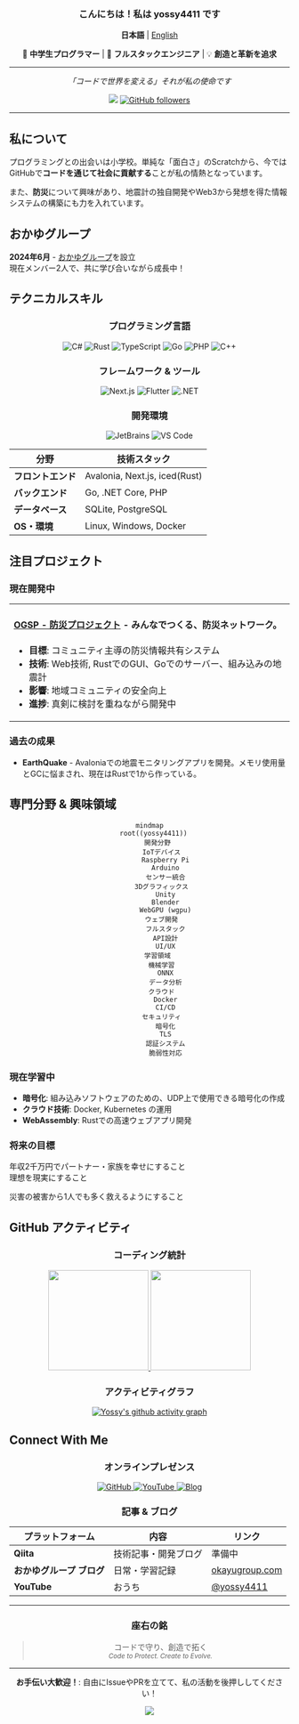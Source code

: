<div align="center">

### こんにちは！私は **yossy4411** です

**日本語** | [English](./README-ENG.md)

🎯 **中学生プログラマー** | 🚀 **フルスタックエンジニア** | 💡 **創造と革新を追求**

---

*「コードで世界を変える」それが私の使命です*

![](https://komarev.com/ghpvc/?username=yossy4411&color=green)
[![GitHub followers](https://img.shields.io/github/followers/yossy4411?label=Follow&style=social)](https://github.com/yossy4411)

</div>

---

<div align="center">
</div>

## 私について

プログラミングとの出会いは小学校。単純な「面白さ」のScratchから、今ではGitHubで**コードを通じて社会に貢献する**ことが私の情熱となっています。

また、**防災**について興味があり、地震計の独自開発やWeb3から発想を得た情報システムの構築にも力を入れています。

## おかゆグループ

**2024年6月** - [おかゆグループ](https://github.com/okayugroup)を設立  
現在メンバー2人で、共に学び合いながら成長中！

## テクニカルスキル

<div align="center">

### プログラミング言語
![C#](https://img.shields.io/badge/C%23-239120?style=for-the-badge&logoColor=white)
![Rust](https://img.shields.io/badge/Rust-000000?style=for-the-badge&logo=rust&logoColor=white)
![TypeScript](https://img.shields.io/badge/TypeScript-3178C6?style=for-the-badge&logo=typescript&logoColor=white)
![Go](https://img.shields.io/badge/Go-00ADD8?style=for-the-badge&logo=go&logoColor=white)
![PHP](https://img.shields.io/badge/PHP-777BB4?style=for-the-badge&logo=php&logoColor=white)
![C++](https://img.shields.io/badge/C++-00599C?style=for-the-badge&logo=cplusplus&logoColor=white)

### フレームワーク & ツール
![Next.js](https://img.shields.io/badge/Next.js-000000?style=for-the-badge&logo=next.js&logoColor=white)
![Flutter](https://img.shields.io/badge/Flutter-02569B?style=for-the-badge&logo=flutter&logoColor=white)
![.NET](https://img.shields.io/badge/.NET-512BD4?style=for-the-badge&logo=dotnet&logoColor=white)

### 開発環境
![JetBrains](https://img.shields.io/badge/JetBrains-000000?style=for-the-badge&logo=jetbrains&logoColor=white)
![VS Code](https://img.shields.io/badge/VS%20Code-007ACC?style=for-the-badge&logo=vs-code&logoColor=white)

</div>

| 分野 | 技術スタック |
|------|-------------|
| **フロントエンド** | Avalonia, Next.js, iced(Rust) |
| **バックエンド** | Go, .NET Core, PHP |
| **データベース** | SQLite, PostgreSQL |
| **OS・環境** | Linux, Windows, Docker |

## 注目プロジェクト

### 現在開発中
<table>
<tr>
<td width="100%">

#### [OGSP - 防災プロジェクト](https://ogsp.okayugroup.com/) - みんなでつくる、防災ネットワーク。

- **目標**: コミュニティ主導の防災情報共有システム
- **技術**: Web技術, RustでのGUI、Goでのサーバー、組み込みの地震計
- **影響**: 地域コミュニティの安全向上
- **進捗**: 真剣に検討を重ねながら開発中

</td>
</tr>
</table>

### 過去の成果
- **EarthQuake** - Avaloniaでの地震モニタリングアプリを開発。メモリ使用量とGCに悩まされ、現在はRustで1から作っている。
  
## 専門分野 & 興味領域

<div align="center">

```mermaid
mindmap
  root((yossy4411))
    開発分野
      IoTデバイス
        Raspberry Pi
        Arduino
        センサー統合
      3Dグラフィックス
        Unity
        Blender
        WebGPU (wgpu)
      ウェブ開発
        フルスタック
        API設計
        UI/UX
    学習領域
      機械学習
        ONNX
        データ分析
      クラウド
        Docker
        CI/CD
      セキュリティ
        暗号化
        TLS
        認証システム
        脆弱性対応
```

</div>

### 現在学習中
- **暗号化**: 組み込みソフトウェアのための、UDP上で使用できる暗号化の作成
- **クラウド技術**: Docker, Kubernetes の運用
- **WebAssembly**: Rustでの高速ウェブアプリ開発

### 将来の目標
年収2千万円でパートナー・家族を幸せにすること  
理想を現実にすること

災害の被害から1人でも多く救えるようにすること

## GitHub アクティビティ

<div align="center">

### コーディング統計

<a href="https://github.com/yossy4411">
  <img height="180em" src="https://github-readme-stats.vercel.app/api?username=yossy4411&show_icons=true&theme=radical&include_all_commits=true&count_private=true"/>
  <img height="180em" src="https://github-readme-stats.vercel.app/api/top-langs/?username=yossy4411&layout=compact&theme=radical&langs_count=8"/>
</a>

### アクティビティグラフ

[![Yossy's github activity graph](https://github-readme-activity-graph.vercel.app/graph?username=yossy4411&theme=react-dark)](https://github.com/yossy4411)

</div>

## Connect With Me

<div align="center">

### オンラインプレゼンス

<p>
<a href="https://github.com/yossy4411/">
  <img src="https://img.shields.io/badge/Misskey-b4e900?style=for-the-badge&logo=misskey&logoColor=black" alt="GitHub"/>
</a>
<a href="https://youtube.com/@yossy4411">
  <img src="https://img.shields.io/badge/YouTube-FF0000?style=for-the-badge&logo=youtube&logoColor=white" alt="YouTube"/>
</a>
<a href="https://okayugroup.com/blog/">
  <img src="https://img.shields.io/badge/Blog-FFA500?style=for-the-badge&logo=rss&logoColor=white" alt="Blog"/>
</a>
</p>

### 記事 & ブログ

| プラットフォーム | 内容 | リンク |
|-----------------|------|-------|
| **Qiita** | 技術記事・開発ブログ | 準備中 |
| **おかゆグループ ブログ** | 日常・学習記録 | [okayugroup.com](https://okayugroup.com/blog) |
| **YouTube** | おうち | [@yossy4411](https://youtube.com/@yossy4411) |

</div>

---

<div align="center">

### 座右の銘

> コードで守り、創造で拓く  
> <sub><em>Code to Protect. Create to Evolve.</em></sub>

---

**お手伝い大歓迎！**: 自由にIssueやPRを立てて、私の活動を後押ししてください！

<img src="https://capsule-render.vercel.app/api?type=waving&color=gradient&height=100&section=footer"/>

</div>
